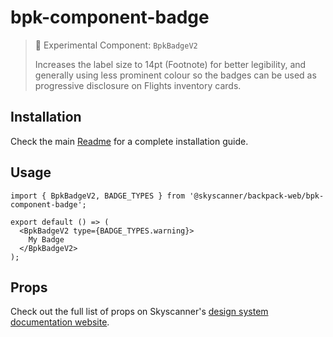 # bpk-component-badge

> 🧪 Experimental Component: `BpkBadgeV2`
>
> Increases the label size to 14pt (Footnote) for better legibility, and generally using less prominent colour so the badges can be used as progressive disclosure on Flights inventory cards.

## Installation

Check the main [Readme](https://github.com/skyscanner/backpack#usage) for a complete installation guide.

## Usage

```tsx
import { BpkBadgeV2, BADGE_TYPES } from '@skyscanner/backpack-web/bpk-component-badge';

export default () => (
  <BpkBadgeV2 type={BADGE_TYPES.warning}>
    My Badge
  </BpkBadgeV2>
);
```

## Props

Check out the full list of props on Skyscanner's [design system documentation website](https://www.skyscanner.design/latest/components/badge/web-vDRH571D#section-props-0c).
